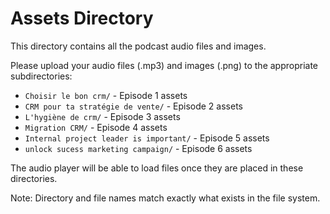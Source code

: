 # Assets Directory

This directory contains all the podcast audio files and images.

Please upload your audio files (.mp3) and images (.png) to the appropriate subdirectories:

- `Choisir le bon crm/` - Episode 1 assets
- `CRM pour ta stratégie de vente/` - Episode 2 assets  
- `L'hygiène de crm/` - Episode 3 assets
- `Migration CRM/` - Episode 4 assets
- `Internal project leader is important/` - Episode 5 assets
- `unlock sucess marketing campaign/` - Episode 6 assets

The audio player will be able to load files once they are placed in these directories.

Note: Directory and file names match exactly what exists in the file system.